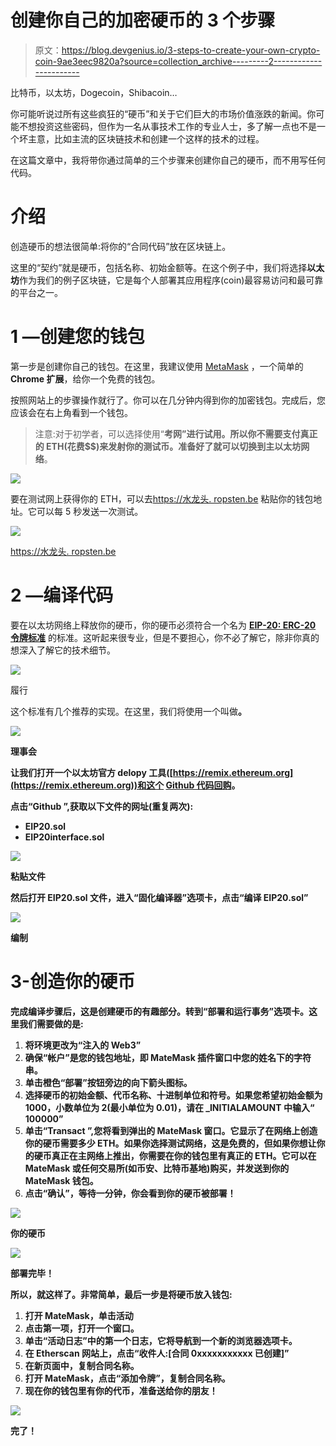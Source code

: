 # 创建你自己的加密硬币的 3 个步骤

> 原文：<https://blog.devgenius.io/3-steps-to-create-your-own-crypto-coin-9ae3eec9820a?source=collection_archive---------2----------------------->

比特币，以太坊，Dogecoin，Shibacoin…

你可能听说过所有这些疯狂的“硬币”和关于它们巨大的市场价值涨跌的新闻。你可能不想投资这些密码，但作为一名从事技术工作的专业人士，多了解一点也不是一个坏主意，比如主流的区块链技术和创建一个这样的技术的过程。

在这篇文章中，我将带你通过简单的三个步骤来创建你自己的硬币，而不用写任何代码。

# 介绍

创造硬币的想法很简单:将你的“合同代码”放在区块链上。

这里的“契约”就是硬币，包括名称、初始金额等。在这个例子中，我们将选择**以太坊**作为我们的例子区块链，它是每个人部署其应用程序(coin)最容易访问和最可靠的平台之一。

# 1 —创建您的钱包

第一步是创建你自己的钱包。在这里，我建议使用 [MetaMask](https://metamask.io/download.html) ，一个简单的 **Chrome 扩展**，给你一个免费的钱包。

按照网站上的步骤操作就行了。你可以在几分钟内得到你的加密钱包。完成后，您应该会在右上角看到一个钱包。

> 注意:对于初学者，可以选择使用“**考网”**进行试用。所以你不需要支付真正的 ETH(花费$$)来发射你的测试币。准备好了就可以切换到**主以太坊网络**。

![](img/11d04c480ba84449df6c9fed82fcb4c2.png)

要在测试网上获得你的 ETH，可以去[https://水龙头. ropsten.be](https://faucet.ropsten.be) 粘贴你的钱包地址。它可以每 5 秒发送一次测试。

![](img/ac796b8ead2548788b256873bbc772ba.png)

[https://水龙头. ropsten.be](https://faucet.ropsten.be)

# 2 —编译代码

要在以太坊网络上释放你的硬币，你的硬币必须符合一个名为 [**EIP-20: ERC-20 令牌标准**](https://eips.ethereum.org/EIPS/eip-20) 的标准。这听起来很专业，但是不要担心，你不必了解它，除非你真的想深入了解它的技术细节。

![](img/03041d872a26cb1821c61ac207f8f97a.png)

履行

这个标准有几个推荐的实现。在这里，我们将使用一个叫做[](https://github.com/ConsenSys/Tokens/blob/fdf687c69d998266a95f15216b1955a4965a0a6d/contracts/eip20/EIP20.sol)****。****

**![](img/15c81fac198a17f39b6676f95d8ae929.png)**

**理事会**

**让我们打开一个以太坊官方 delopy 工具([https://remix.ethereum.org](https://remix.ethereum.org))和这个 [Github 代码回购](https://github.com/ConsenSys/Tokens/tree/fdf687c69d998266a95f15216b1955a4965a0a6d/contracts/eip20)。**

**点击“Github ”,获取以下文件的网址(重复两次):**

*   **EIP20.sol**
*   **EIP20interface.sol**

**![](img/b3aadabfb40fa9b25c04ddaa8a3efe1e.png)**

**粘贴文件**

**然后打开 **EIP20.sol** 文件，进入“固化编译器”选项卡，点击“编译 EIP20.sol”**

**![](img/c43c04aab5db3762f242e47ae57e6df4.png)**

**编制**

# **3-创造你的硬币**

**完成编译步骤后，这是创建硬币的有趣部分。转到“部署和运行事务”选项卡。这里我们需要做的是:**

1.  **将环境更改为“注入的 Web3”**
2.  **确保“帐户”是您的钱包地址，即 MateMask 插件窗口中您的姓名下的字符串。**
3.  **单击橙色“部署”按钮旁边的向下箭头图标。**
4.  **选择硬币的初始金额、代币名称、十进制单位和符号。如果您希望初始金额为 1000，小数单位为 2(最小单位为 0.01)，请在 _INITIALAMOUNT 中输入“ **100000”****
5.  **单击“Transact ”,您将看到弹出的 MateMask 窗口。它显示了在网络上创造你的硬币需要多少 ETH。如果你选择测试网络，这是免费的，但如果你想让你的硬币真正在主网络上推出，你需要在你的钱包里有真正的 ETH。它可以在 MateMask 或任何交易所(如币安、比特币基地)购买，并发送到你的 MateMask 钱包。**
6.  **点击“确认”，等待一分钟，你会看到你的硬币被部署！**

**![](img/d166c01fc92ea73a80eb009fb5ee0743.png)**

**你的硬币**

**![](img/4c4a3d27b9ff6ed592ffed08516f7d23.png)**

**部署完毕！**

**所以，就这样了。非常简单，最后一步是将硬币放入钱包:**

1.  **打开 MateMask，单击活动**
2.  **点击第一项，打开一个窗口。**
3.  **单击“活动日志”中的第一个日志，它将导航到一个新的浏览器选项卡。**
4.  **在 Etherscan 网站上，点击“收件人:[合同 0xxxxxxxxxxx 已创建]”**
5.  **在新页面中，复制合同名称。**
6.  **打开 MateMask，点击“添加令牌”，复制合同名称。**
7.  **现在你的钱包里有你的代币，准备送给你的朋友！**

**![](img/448b6283172afeacc0fb90c368594184.png)**

**完了！**
